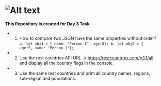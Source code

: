 # ![Alt text](https://miro.medium.com/v2/resize:fit:720/format:webp/1*-JdXoCEA_G0mS6gpHvRR4Q.png)

**This Repository is created for Day 3 Task**

+ 1. How to compare two JSON have the same properties without order?
`a. let obj1 = { name: "Person 1", age:5};
b. let obj2 = { age:5, name: "Person 1"};`

+ 2. Use the rest countries API URL -> https://restcountries.com/v3.1/all and display all the country
flags in the console.

+ 3. Use the same rest countries and print all country names, regions, sub-region and populations.